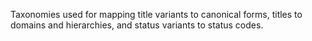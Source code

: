 Taxonomies used for mapping title variants to canonical forms, titles to domains and hierarchies, and status variants to status codes. 
